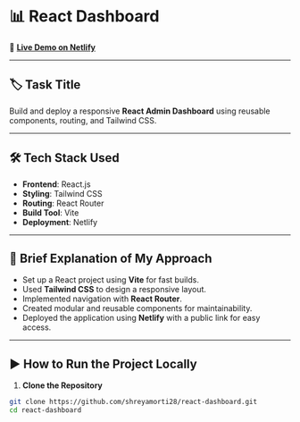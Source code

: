 # 📊 React Dashboard

🔗 **[Live Demo on Netlify](https://688d3fc5756f3209eea50e06--silver-sable-97c794.netlify.app/)**

---

## 🏷 Task Title

Build and deploy a responsive **React Admin Dashboard** using reusable components, routing, and Tailwind CSS.

---

## 🛠 Tech Stack Used

- **Frontend**: React.js  
- **Styling**: Tailwind CSS  
- **Routing**: React Router  
- **Build Tool**: Vite  
- **Deployment**: Netlify  

---

## 📌 Brief Explanation of My Approach

- Set up a React project using **Vite** for fast builds.  
- Used **Tailwind CSS** to design a responsive layout.  
- Implemented navigation with **React Router**.  
- Created modular and reusable components for maintainability.  
- Deployed the application using **Netlify** with a public link for easy access.  

---

## ▶️ How to Run the Project Locally

1. **Clone the Repository**

```bash
git clone https://github.com/shreyamorti28/react-dashboard.git
cd react-dashboard
